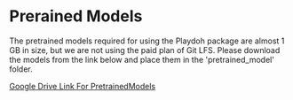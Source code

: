 # Prerained Models

The pretrained models required for using the Playdoh package are almost 1 GB in size, but we are not using the paid plan of Git LFS. Please download the models from the link below and place them in the 'pretrained_model' folder.

[Google Drive Link For PretrainedModels](https://drive.google.com/drive/folders/1up4XtIwaaLf_bUAQxGlbqGaNU6Lq-I0T?usp=drive_link)
